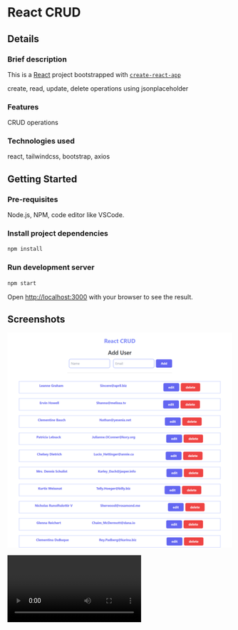 # React CRUD

## Details

### Brief description

This is a [React](https://react.dev/) project bootstrapped with [`create-react-app`](https://github.com/facebook/create-react-app)

create, read, update, delete operations using jsonplaceholder

### Features

CRUD operations

### Technologies used

react, tailwindcss, bootstrap, axios

## Getting Started

### Pre-requisites

Node.js, NPM, code editor like VSCode.

### Install project dependencies

```bash
npm install
```

### Run development server

```bash
npm start
```

Open [http://localhost:3000](http://localhost:3000) with your browser to see the result.

## Screenshots

![screenshot](./assets/image.png)

![video](./assets/video.mp4)
